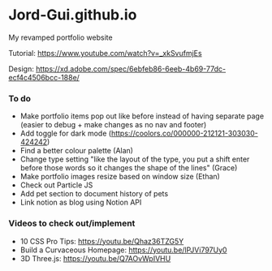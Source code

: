 # Jord-Gui.github.io
My revamped portfolio website

Tutorial: https://www.youtube.com/watch?v=_xkSvufmjEs

Design: https://xd.adobe.com/spec/6ebfeb86-6eeb-4b69-77dc-ecf4c4506bcc-188e/

### To do 
- Make portfolio items pop out like before instead of having separate page (easier to debug + make changes as no nav and footer)
- Add toggle for dark mode (https://coolors.co/000000-212121-303030-424242)
- Find a better colour palette (Alan)
- Change type setting "like the layout of the type, you put a shift enter before those words so it changes the shape of the lines" (Grace)
- Make portfolio images resize based on window size (Ethan)
- Check out Particle JS
- Add pet section to document history of pets
- Link notion as blog using Notion API

### Videos to check out/implement
- 10 CSS Pro Tips: https://youtu.be/Qhaz36TZG5Y
- Build a Curvaceous Homepage: https://youtu.be/lPJVi797Uy0
- 3D Three.js: https://youtu.be/Q7AOvWpIVHU
